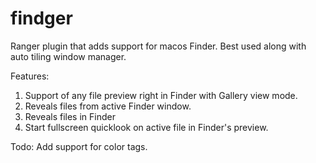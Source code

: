 # findger
Ranger plugin that adds support for macos Finder. Best used along with auto tiling window manager.

Features:

  1. Support of any file preview right in Finder with Gallery view mode.
  2. Reveals files from active Finder window.
  3. Reveals files in Finder
  4. Start fullscreen quicklook on active file in Finder's preview.

Todo: Add support for color tags.
